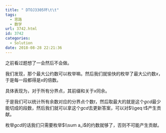 ```yaml
---
title: " DTOJ3305环\t\t"
tags:
  - 思路
  - 数学
url: 3742.html
id: 3742
categories:
  - Solution
date: 2018-08-28 22:21:36
---
```


之前看过题想了一会然后不会做。

我们发现，那个最大公约数可以枚举嘛。然后我们就愉快的枚举了最大公约数$x$，于是每一段都得是$x$的倍数。

具体表现为，对于所有分界点，其前缀和关于$x$同余。

于是我们可以统计所有余数对应的分界点个数$t$，然后取最大的就是这个$gcd$最少能切成的段数，然后我们就可以拿这个$gcd$去更新答案，可以对$\\geq t$产生贡献。

枚举$gcd$的话我们只需要枚举$\\sum a_i$的约数就够了，否则不可能产生贡献。